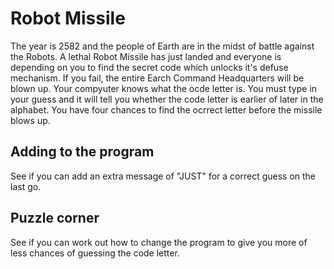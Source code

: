 # Robot Missile

The year is 2582 and the people of Earth are in the midst of battle against the Robots.  A lethal Robot Missile has just landed and everyone is depending on you to find the secret code which unlocks it's defuse mechanism.  If you fail, the entire Earch Command Headquarters will be blown up.  Your compyuter knows what the ocde letter is.  You must type in your guess and it will tell you whether the code letter is earlier of later in the alphabet.  You have four chances to find the ocrrect letter before the missile blows up.

## Adding to the program

See if you can add an extra message of "JUST" for a correct guess on the last go.

## Puzzle corner

See if you can work out how to change the program to give you more of less chances of guessing the code letter.
